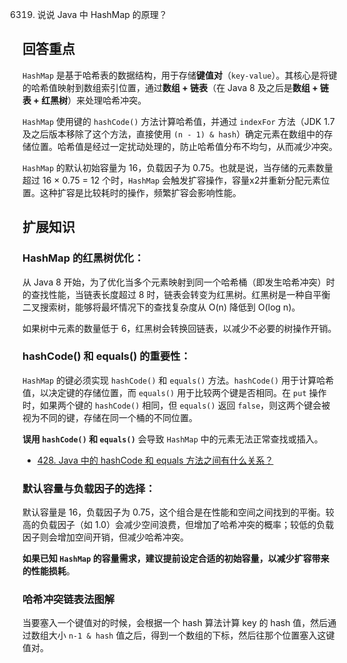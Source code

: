 6319. 说说 Java 中 HashMap 的原理？


## 回答重点

`HashMap` 是基于哈希表的数据结构，用于存储**键值对**（`key-value`）。其核心是将键的哈希值映射到数组索引位置，通过**数组 + 链表**（在 Java 8 及之后是**数组 + 链表 + 红黑树**）来处理哈希冲突。

`HashMap` 使用键的 `hashCode()` 方法计算哈希值，并通过 `indexFor` 方法（JDK 1.7 及之后版本移除了这个方法，直接使用 `(n - 1) & hash`）确定元素在数组中的存储位置。哈希值是经过一定扰动处理的，防止哈希值分布不均匀，从而减少冲突。

`HashMap` 的默认初始容量为 16，负载因子为 0.75。也就是说，当存储的元素数量超过 16 × 0.75 = 12 个时，`HashMap` 会触发扩容操作，容量x2并重新分配元素位置。这种扩容是比较耗时的操作，频繁扩容会影响性能。

## 扩展知识

### **HashMap 的红黑树优化**：

从 Java 8 开始，为了优化当多个元素映射到同一个哈希桶（即发生哈希冲突）时的查找性能，当链表长度超过 8 时，链表会转变为红黑树。红黑树是一种自平衡二叉搜索树，能够将最坏情况下的查找复杂度从 O(n) 降低到 O(log n)。

如果树中元素的数量低于 6，红黑树会转换回链表，以减少不必要的树操作开销。

### **hashCode() 和 equals() 的重要性**：

`HashMap` 的键必须实现 `hashCode()` 和 `equals()` 方法。`hashCode()` 用于计算哈希值，以决定键的存储位置，而 `equals()` 用于比较两个键是否相同。在 `put` 操作时，如果两个键的 `hashCode()` 相同，但 `equals()` 返回 `false`，则这两个键会被视为不同的键，存储在同一个桶的不同位置。

**误用 `hashCode()` 和 `equals()`** 会导致 `HashMap` 中的元素无法正常查找或插入。

* [428. Java 中的 hashCode 和 equals 方法之间有什么关系？](https://www.mianshiya.com/question/1780933294574039042)

### **默认容量与负载因子的选择**：

默认容量是 16，负载因子为 0.75，这个组合是在性能和空间之间找到的平衡。较高的负载因子（如 1.0）会减少空间浪费，但增加了哈希冲突的概率；较低的负载因子则会增加空间开销，但减少哈希冲突。

**如果已知 `HashMap` 的容量需求，建议提前设定合适的初始容量，以减少扩容带来的性能损耗**。

### 哈希冲突链表法图解

当要塞入一个键值对的时候，会根据一个 hash 算法计算 key 的 hash 值，然后通过数组大小 `n-1 & hash` 值之后，得到一个数组的下标，然后往那个位置塞入这键值对。
